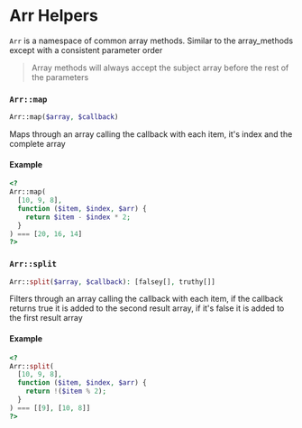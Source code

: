 # Arr Helpers

`Arr` is a namespace of common array methods. Similar to the array_methods except with a consistent parameter order

> Array methods will always accept the subject array before the rest of the parameters

### **`Arr::map`**

```php
Arr::map($array, $callback)
```

Maps through an array calling the callback with each item, it's index and the complete array

#### Example

```php
<?
Arr::map(
  [10, 9, 8],
  function ($item, $index, $arr) {
    return $item - $index * 2;
  }
) === [20, 16, 14]
?>
```

### **`Arr::split`**

```php
Arr::split($array, $callback): [falsey[], truthy[]]
```

Filters through an array calling the callback with each item, if the callback returns true it is added to the second result array, if it's false it is added to the first result array

#### Example

```php
<?
Arr::split(
  [10, 9, 8],
  function ($item, $index, $arr) {
    return !($item % 2);
  }
) === [[9], [10, 8]]
?>
```
